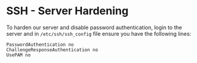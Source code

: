 # SSH - Server Hardening

To harden our server and disable password authentication, login to the server and in `/etc/ssh/ssh_config` file ensure you have the following lines:

```
PasswordAuthentication no
ChallengeResponseAuthentication no
UsePAM no
```